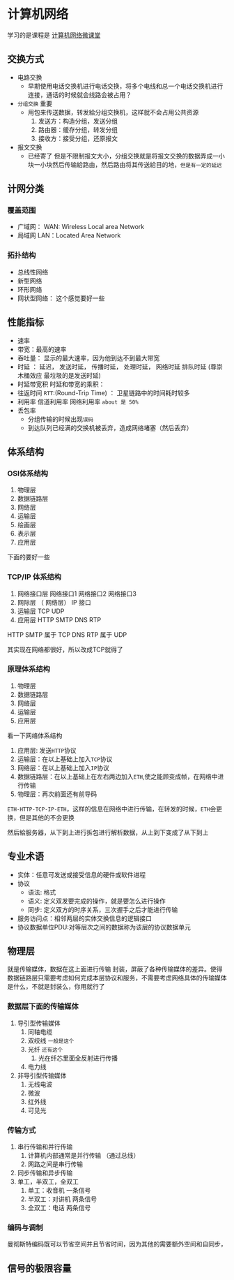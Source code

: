 # 计算机网络

学习的是课程是 [计算机网络微课堂](https://www.bilibili.com/video/BV1c4411d7jb/?p=1)

## 交换方式

- 电路交换
  - 早期使用电话交换机进行电话交换，将多个电线和总一个电话交换机进行连接，通话的时候就会线路会被占用？
- `分组交换` 重要
  - 用包来传送数据，转发給分组交换机，这样就不会占用公共资源
    1. 发送方：构造分组，发送分组
    2. 路由器：缓存分组，转发分组
    3. 接收方：接受分组，还原报文
- 报文交换
  - 已经寄了 但是不限制报文大小，分组交换就是将报文交换的数据弄成一小块一小块然后传输給路由，然后路由将其传送給目的地，`但是有一定的延迟`

## 计网分类

### 覆盖范围

- 广域网： WAN:  Wireless Local area Network
- 局域网 LAN：Located Area Network

### 拓扑结构

- 总线性网络
- 新型网络
- 环形网络
- 网状型网络： 这个感觉要好一些

## 性能指标

- 速率
- 带宽：最高的速率
- 吞吐量： 显示的最大速率，因为他到达不到最大带宽
- 时延 ： 延迟， 发送时延， 传播时延， 处理时延， 网络时延 排队时延 (尊崇木桶效应 最垃圾的是发送时延)
- 时延带宽积 时延和带宽的乘积：
- 往返时间 `RTT`:(Round-Trip Time) ： 卫星链路中的时间耗时较多
- 利用率  信道利用率 网络利用率 `about 是 50%`
- 丢包率
  - 分组传输的时候出现`误码`
  - 到达队列已经满的交换机被丢弃，造成网络堵塞（然后丢弃）

## 体系结构

### OSI体系结构

1. 物理层
2. 数据链路层
3. 网络层
4. 运输层
5. 绘画层
6. 表示层
7. 应用层

下面的要好一些

### TCP/IP 体系结构

1. 网络接口层 网络接口1 网络接口2 网络接口3
2. 网际层 （ 网络层） IP 接口
3. 运输层 TCP UDP
4. 应用层 HTTP SMTP DNS RTP

HTTP SMTP 属于 TCP
DNS RTP 属于 UDP

其实现在网络都很好，所以改成TCP就得了

### 原理体系结构

1. 物理层
2. 数据链路层
3. 网络层
4. 运输层
5. 应用层

看一下网络体系结构

1. 应用层: 发送`HTTP`协议
2. 运输层：在以上基础上加入`TCP`协议
3. 网络层：在以上基础上加入`IP`协议
4. 数据链路层：在以上基础上在左右两边加入`ETH`,使之能顾变成帧，在网络中进行传输
5. 物理层：再次前面还有前导码

`ETH-HTTP-TCP-IP-ETH`，这样的信息在网络中进行传输，在转发的时候，`ETH`会更换，但是其他的不会更换

然后給服务器，从下到上进行拆包进行解析数据，从上到下变成了从下到上

## 专业术语

- 实体：任意可发送或接受信息的硬件或软件进程
- 协议
  - 语法: 格式
  - 语义: 定义双发要完成的操作，就是要怎么进行操作
  - 同步: 定义双方的时序关系，三次握手之后才能进行传输
- 服务访问点：相邻两层的实体交换信息的逻辑接口
- 协议数据单位PDU:对等层次之间的数据称为该层的协议数据单元

## 物理层

就是传输媒体，数据在这上面进行传输
封装，屏蔽了各种传输媒体的差异。使得数据链路层只需要考虑如何完成本层协议和服务，不需要考虑网络具体的传输媒体是什么，不就是封装么，你用就行了

### 数据层下面的传输媒体

1. 导引型传输媒体
   1. 同轴电缆
   2. 双绞线 `一般是这个`
   3. 光纤 `还有这个`
      1. 光在纤芯里面全反射进行传播
   4. 电力线
2. 非导引型传输媒体
   1. 无线电波
   2. 微波
   3. 红外线
   4. 可见光

### 传输方式

1. 串行传输和并行传输
   1. 计算机内部通常是并行传输 （通过总线）
   2. 网路之间是串行传输
2. 同步传输和异步传输
3. 单工，半双工，全双工
   1. 单工：收音机 一条信号
   2. 半双工：对讲机 两条信号
   3. 全双工：电话 两条信号

### 编码与调制

曼彻斯特编码既可以节省空间并且节省时间，因为其他的需要额外空间和自同步，

## 信号的极限容量
